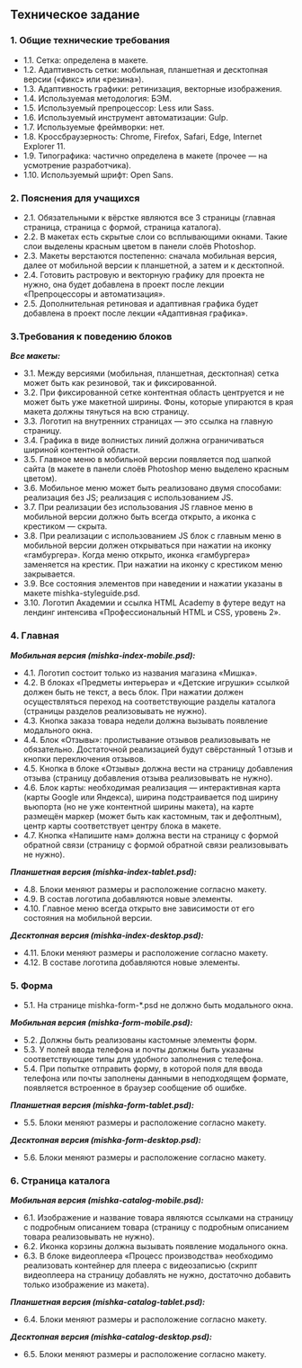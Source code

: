 ## Техническое задание
### 1. Общие технические требования
- 1.1. Сетка: определена в макете.
- 1.2. Адаптивность сетки: мобильная, планшетная и десктопная версии («фикс» или «резина»).
- 1.3. Адаптивность графики: ретинизация, векторные изображения.
- 1.4. Используемая методология: БЭМ.
- 1.5. Используемый препроцессор: Less или Sass.
- 1.6. Используемый инструмент автоматизации: Gulp.
- 1.7. Используемые фреймворки: нет.
- 1.8. Кроссбраузерность: Chrome, Firefox, Safari, Edge, Internet Explorer 11.
- 1.9. Типографика: частично определена в макете (прочее — на усмотрение разработчика).
- 1.10. Используемый шрифт: Open Sans.
### 2. Пояснения для учащихся
- 2.1. Обязательными к вёрстке являются все 3 страницы (главная страница, страница с формой, страница каталога).
- 2.2. В макетах есть скрытые слои со всплывающими окнами. Такие слои выделены красным цветом в панели слоёв Photoshop.
- 2.3. Макеты верстаются постепенно: сначала мобильная версия, далее от мобильной версии к планшетной, а затем и к десктопной.
- 2.4. Готовить растровую и векторную графику для проекта не нужно, она будет добавлена в проект после лекции «Препроцессоры и автоматизация».
- 2.5. Дополнительная ретиновая и адаптивная графика будет добавлена в проект после лекции «Адаптивная графика».
### 3.Требования к поведению блоков
***Все макеты:***
- 3.1. Между версиями (мобильная, планшетная, десктопная) сетка может быть как резиновой, так и фиксированной.
- 3.2. При фиксированной сетке контентная область центруется и не может быть уже макетной ширины. Фоны, которые упираются в края макета должны тянуться на всю страницу.
- 3.3. Логотип на внутренних страницах — это ссылка на главную страницу.
- 3.4. Графика в виде волнистых линий должна ограничиваться шириной контентной области.
- 3.5. Главное меню в мобильной версии появляется под шапкой сайта (в макете в панели слоёв Photoshop меню выделено красным цветом).
- 3.6. Мобильное меню может быть реализовано двумя способами:
реализация без JS;
реализация с использованием JS.
- 3.7. При реализации без использования JS главное меню в мобильной версии должно быть всегда открыто, а иконка с крестиком — скрыта.
- 3.8. При реализации с использованием JS блок с главным меню в мобильной версии должен открываться при нажатии на иконку «гамбургера». Когда меню открыто, иконка «гамбургера» заменяется на крестик. При нажатии на иконку с крестиком меню закрывается.
- 3.9. Все состояния элементов при наведении и нажатии указаны в макете mishka-styleguide.psd.
- 3.10. Логотип Академии и ссылка HTML Academy в футере ведут на лендинг интенсива «Профессиональный HTML и CSS, уровень 2».
### 4. Главная
***Мобильная версия (mishka-index-mobile.psd):***
- 4.1. Логотип состоит только из названия магазина «Мишка».
- 4.2. В блоках «Предметы интерьера» и «Детские игрушки» ссылкой должен быть не текст, а весь блок. При нажатии должен осуществляться переход на соответствующие разделы каталога (страницы разделов реализовывать не нужно).
- 4.3. Кнопка заказа товара недели должна вызывать появление модального окна.
- 4.4. Блок «Отзывы»: пролистывание отзывов реализовывать не обязательно. Достаточной реализацией будут свёрстанный 1 отзыв и кнопки переключения отзывов.
- 4.5. Кнопка в блоке «Отзывы» должна вести на страницу добавления отзыва (страницу добавления отзыва реализовывать не нужно).
- 4.6. Блок карты: необходимая реализация — интерактивная карта (карты Google или Яндекса), ширина подстраивается под ширину вьюпорта (но не уже контентной ширины макета), на карте размещён маркер (может быть как кастомным, так и дефолтным), центр карты соответствует центру блока в макете.
- 4.7. Кнопка «Напишите нам» должна вести на страницу с формой обратной связи (страницу с формой обратной связи реализовывать не нужно).

***Планшетная версия (mishka-index-tablet.psd):***
- 4.8. Блоки меняют размеры и расположение согласно макету.
- 4.9. В состав логотипа добавляются новые элементы.
- 4.10. Главное меню всегда открыто вне зависимости от его состояния на мобильной версии.

***Десктопная версия (mishka-index-desktop.psd):***
- 4.11. Блоки меняют размеры и расположение согласно макету.
- 4.12. В составе логотипа добавляются новые элементы.
### 5. Форма
- 5.1. На странице mishka-form-*.psd не должно быть модального окна.
 
***Мобильная версия (mishka-form-mobile.psd):***
- 5.2. Должны быть реализованы кастомные элементы форм.
- 5.3. У полей ввода телефона и почты должны быть указаны соответствующие типы для удобного заполнения с телефона.
- 5.4. При попытке отправить форму, в которой поля для ввода телефона или почты заполнены данными в неподходящем формате, появляется встроенное в браузер сообщение об ошибке.

***Планшетная версия (mishka-form-tablet.psd):***
- 5.5. Блоки меняют размеры и расположение согласно макету.

***Десктопная версия (mishka-form-desktop.psd):***
- 5.6. Блоки меняют размеры и расположение согласно макету.
### 6. Страница каталога
***Мобильная версия (mishka-catalog-mobile.psd):***
- 6.1. Изображение и название товара являются ссылками на страницу с подробным описанием товара (страницу с подробным описанием товара реализовывать не нужно).
- 6.2. Иконка корзины должна вызывать появление модального окна.
- 6.3. В блоке видеоплеера «Процесс производства» необходимо реализовать контейнер для плеера с видеозаписью (скрипт видеоплеера на страницу добавлять не нужно, достаточно добавить только изображение из макета).

***Планшетная версия (mishka-catalog-tablet.psd):***
- 6.4. Блоки меняют размеры и расположение согласно макету.

***Десктопная версия (mishka-catalog-desktop.psd):***
- 6.5. Блоки меняют размеры и расположение согласно макету.
